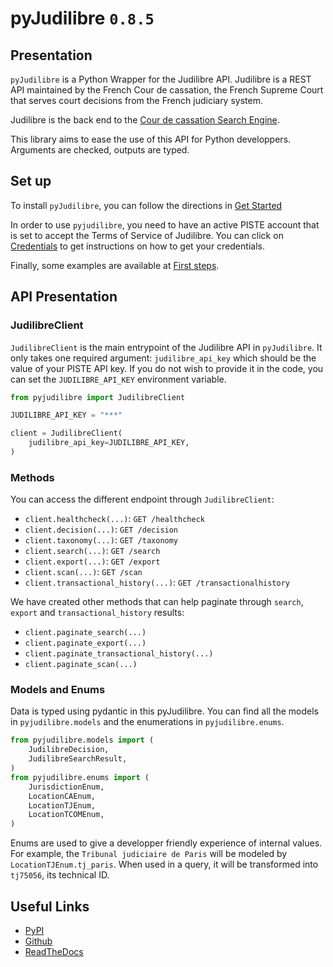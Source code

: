 # pyJudilibre `0.8.5`

## Presentation

`pyJudilibre` is a Python Wrapper for the Judilibre API. Judilibre is a REST API maintained by the French Cour de cassation, the French Supreme Court that serves court decisions from the French judiciary system. 

Judilibre is the back end to the [Cour de cassation Search Engine](https://www.courdecassation.fr/acces-rapide-judilibre).

This library aims to ease the use of this API for Python developpers. Arguments are checked, outputs are typed.

## Set up

To install `pyJudilibre`, you can follow the directions in [Get Started](/installation)

In order to use `pyjudilibre`, you need to have an active PISTE account that is set to accept the Terms of Service of Judilibre. You can click on [Credentials](/piste-set-up) to get instructions on how to get your credentials.

Finally, some examples are available at [First steps](/first-steps).


## API Presentation

### JudilibreClient

`JudilibreClient` is the main entrypoint of the Judilibre API in `pyJudilibre`. It only takes one required argument: `judilibre_api_key` which should be the value of your PISTE API key. If you do not wish to provide it in the code, you can set the `JUDILIBRE_API_KEY` environment variable.

```python
from pyjudilibre import JudilibreClient

JUDILIBRE_API_KEY = "***"

client = JudilibreClient(
    judilibre_api_key=JUDILIBRE_API_KEY,
)
```

### Methods

 You can access the different endpoint through `JudilibreClient`:

- `client.healthcheck(...)`: `GET /healthcheck`
- `client.decision(...)`: `GET /decision`
- `client.taxonomy(...)`: `GET /taxonomy`
- `client.search(...)`: `GET /search`
- `client.export(...)`: `GET /export`
- `client.scan(...)`: `GET /scan`
- `client.transactional_history(...)`: `GET /transactionalhistory`

We have created other methods that can help paginate through `search`, `export` and `transactional_history` results:

- `client.paginate_search(...)`
- `client.paginate_export(...)`
- `client.paginate_transactional_history(...)`
- `client.paginate_scan(...)`

### Models and Enums

Data is typed using pydantic in this pyJudilibre. You can find all the models in `pyjudilibre.models` and the enumerations in `pyjudilibre.enums`.

```python
from pyjudilibre.models import (
    JudilibreDecision,
    JudilibreSearchResult,
)
from pyjudilibre.enums import (
    JurisdictionEnum,
    LocationCAEnum,
    LocationTJEnum,
    LocationTCOMEnum,
)
```

Enums are used to give a developper friendly experience of internal values. For example, the `Tribunal judiciaire de Paris` will be modeled by `LocationTJEnum.tj_paris`. When used in a query, it will be transformed into `tj75056`, its technical ID.


## Useful Links

- [PyPI](https://pypi.org/project/pyjudilibre/)
- [Github](https://github.com/pauldechorgnat/pyJudilibre)
- [ReadTheDocs](https://pyjudilibre.readthedocs.io/en/latest/)
